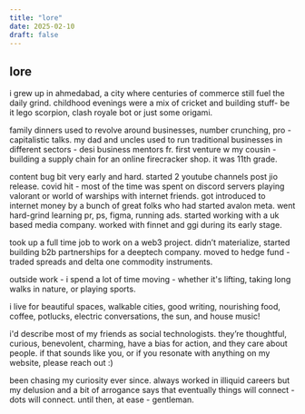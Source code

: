 ```yaml
---
title: "lore"
date: 2025-02-10
draft: false  
---
```

## lore

i grew up in ahmedabad, a city where centuries of commerce still fuel the daily grind. childhood evenings were a mix of cricket and building stuff-  be it lego scorpion, clash royale bot or just some origami.

family dinners used to revolve around businesses, number crunching, pro - capitalistic talks. my dad and uncles used to run traditional businesses in different sectors - desi business mentors fr. first venture w my cousin - building a supply chain for an online firecracker shop. it was 11th grade. 

content bug bit very early and hard. started 2 youtube channels post jio release. covid hit - most of the time was spent on discord servers playing valorant or world of warships with internet friends. got introduced to internet money by a bunch of great folks who had started avalon meta. went hard-grind learning pr, ps, figma, running ads. started working with a uk based media company. worked with finnet and ggi during its early stage. 

took up a full time job to work on a web3 project. didn’t materialize, started building b2b partnerships for a deeptech company. moved to hedge fund - traded spreads and delta one commodity instruments.

outside work - i spend a lot of time moving - whether it's lifting, taking long walks in nature, or playing sports.

i live for beautiful spaces, walkable cities, good writing, nourishing food, coffee, potlucks, electric conversations, the sun, and house music!

i'd describe most of my friends as social technologists. they’re thoughtful, curious, benevolent, charming, have a bias for action, and they care about people. if that sounds like you, or if you resonate with anything on my website, please reach out :)

been chasing my curiosity ever since. always worked in illiquid careers but my delusion and a bit of arrogance says that eventually things will connect - dots will connect. until then, at ease - gentleman.
